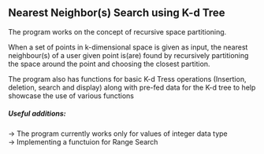 ## Nearest Neighbor(s) Search using K-d Tree 

The program works on the concept of recursive space partitioning.  </br>

When a set of points in k-dimensional space is given as input, the nearest neighbour(s) of a user given point is(are) found by recursively partitioning the space around the point and choosing the closest partition.      </br>

The program also has functions for basic K-d Tress operations (Insertion, deletion, search and display) along with pre-fed data for the K-d tree to help showcase the use of various functions
</br>
##### Useful additions: </br>
-> The program currently works only for values of integer data type </br>
-> Implementing a functuion for Range Search 
